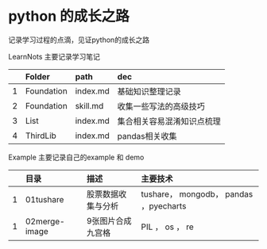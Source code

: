 # python 的成长之路
记录学习过程的点滴，见证python的成长之路

LearnNots 主要记录学习笔记

| | Folder| path| dec|
|:---|:---|:---|:---|
|1|Foundation|index.md|基础知识整理记录|
|2|Foundation|skill.md|收集一些写法的高级技巧|
|3|List|index.md|集合相关容易混淆知识点梳理|
|4|ThirdLib|index.md|pandas相关收集|


Example 主要记录自己的example 和 demo

| | 目录|  描述|主要技术|
|:---|:---|:---|:---|
|1|01tushare|股票数据收集与分析|tushare，  mongodb， pandas ，pyecharts |
|1|02merge-image|9张图片合成九宫格|PIL ，  os ， re |

